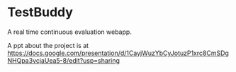 # TestBuddy
A real time continuous evaluation webapp.

A ppt about the project is at https://docs.google.com/presentation/d/1CayjWuzYbCyJotuzP1xrc8CmSDgNHQpa3vcjaUea5-8/edit?usp=sharing
